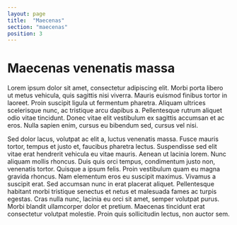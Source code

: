 ```yaml
---
layout: page
title:  "Maecenas"
section: "maecenas"
position: 3
---
```


# Maecenas venenatis massa

Lorem ipsum dolor sit amet, consectetur adipiscing elit. Morbi porta libero ut metus vehicula, quis sagittis nisi viverra. Mauris euismod finibus tortor in laoreet. Proin suscipit ligula ut fermentum pharetra. Aliquam ultrices scelerisque nunc, ac tristique arcu dapibus a. Pellentesque rutrum aliquet odio vitae tincidunt. Donec vitae elit vestibulum ex sagittis accumsan et ac eros. Nulla sapien enim, cursus eu bibendum sed, cursus vel nisi.

Sed dolor lacus, volutpat ac elit a, luctus venenatis massa. Fusce mauris tortor, tempus et justo et, faucibus pharetra lectus. Suspendisse sed elit vitae erat hendrerit vehicula eu vitae mauris. Aenean ut lacinia lorem. Nunc aliquam mollis rhoncus. Duis quis orci tempus, condimentum justo non, venenatis tortor. Quisque a ipsum felis. Proin vestibulum quam eu magna gravida rhoncus. Nam elementum eros eu suscipit maximus. Vivamus a suscipit erat. Sed accumsan nunc in erat placerat aliquet. Pellentesque habitant morbi tristique senectus et netus et malesuada fames ac turpis egestas. Cras nulla nunc, lacinia eu orci sit amet, semper volutpat purus. Morbi blandit ullamcorper dolor et pretium. Maecenas tincidunt erat consectetur volutpat molestie. Proin quis sollicitudin lectus, non auctor sem.